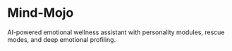 # Mind-Mojo
AI-powered emotional wellness assistant with personality modules, rescue modes, and deep emotional profiling.
